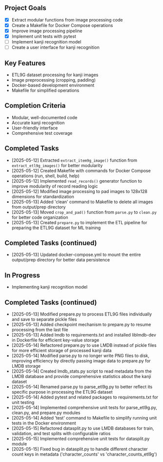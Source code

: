 ## Project Goals
- [x] Extract modular functions from image processing code
- [x] Create a Makefile for Docker Compose operations
- [x] Improve image processing pipeline
- [x] Implement unit tests with pytest
- [ ] Implement kanji recognition model
- [ ] Create a user interface for kanji recognition

## Key Features
- ETL9G dataset processing for kanji images
- Image preprocessing (cropping, padding)
- Docker-based development environment
- Makefile for simplified operations

## Completion Criteria
- Modular, well-documented code
- Accurate kanji recognition
- User-friendly interface
- Comprehensive test coverage

## Completed Tasks
- [2025-05-12] Extracted `extract_item9g_image()` function from `extract_etl9g_images()` for better modularity
- [2025-05-12] Created Makefile with commands for Docker Compose operations (run, shell, build, help)
- [2025-05-12] Implemented `read_records()` generator function to improve modularity of record reading logic
- [2025-05-12] Modified image processing to pad images to 128x128 dimensions for standardization
- [2025-05-13] Added 'clean' command to Makefile to delete all images from output/prep directory
- [2025-05-13] Moved `crop_and_pad()` function from `parse.py` to `clean.py` for better code organization
- [2025-05-13] Created `prepare.py` to implement the ETL pipeline for preparing the ETL9G dataset for ML training

## Completed Tasks (continued)
- [2025-05-13] Updated docker-compose.yml to mount the entire output/prep directory for better data persistence

## In Progress
- Implementing kanji recognition model

## Completed Tasks (continued)
- [2025-05-13] Modified prepare.py to process ETL9G files individually and save to separate pickle files
- [2025-05-13] Added checkpoint mechanism to prepare.py to resume processing from the last file
- [2025-05-13] Added lmdb to requirements.txt and installed liblmdb-dev in Dockerfile for efficient key-value storage
- [2025-05-14] Refactored prepare.py to use LMDB instead of pickle files for more efficient storage of processed kanji data
- [2025-05-14] Modified parse.py to no longer write PNG files to disk, improving efficiency by directly passing image data to prepare.py for LMDB storage
- [2025-05-14] Created lmdb_stats.py script to read metadata from the LMDB database and provide comprehensive statistics about the kanji dataset
- [2025-05-14] Renamed parse.py to parse_etl9g.py to better reflect its specific purpose in processing the ETL9G dataset
- [2025-05-14] Added pytest and related packages to requirements.txt for unit testing
- [2025-05-14] Implemented comprehensive unit tests for parse_etl9g.py, clean.py, and prepare.py modules
- [2025-05-14] Added 'test' command to Makefile to simplify running unit tests in the Docker environment
- [2025-05-15] Refactored datasplit.py to use LMDB databases for train, validation, and test splits with configurable ratios
- [2025-05-15] Implemented comprehensive unit tests for datasplit.py module
- [2025-05-15] Fixed bug in datasplit.py to handle different character count keys in metadata ('character_counts' vs 'character_counts_etl9g')
